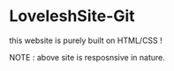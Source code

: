 # LoveleshSite-Git

this website is purely built on HTML/CSS !

NOTE : above site is resposnsive in nature.

